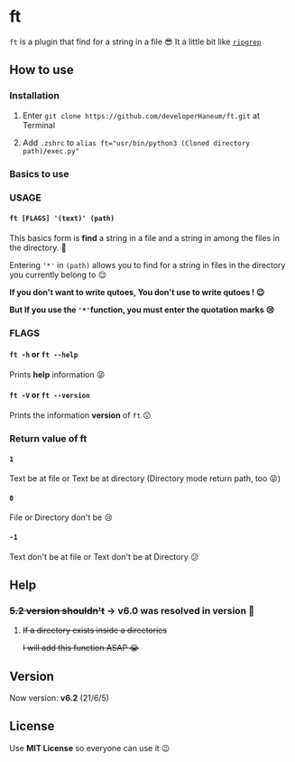 # ft

`ft` is a plugin that find for a string in a file 😎 It a little bit like [`ripgrep`](https://github.com/BurntSushi/ripgrep)

## How to use

### Installation
1. Enter `git clone https://github.com/developerHaneum/ft.git` at Terminal

2. Add `.zshrc` to `alias ft="usr/bin/python3 (Cloned directory path)/exec.py"`

### Basics to use

### USAGE

#### `ft [FLAGS] '(text)' (path)`
This basics form is **find** a string in a file and a string in among the files in the directory. 🙂

Entering `'*'` in `(path)` allows you to find for a string in files in the directory you currently belong to 😌

**If you don't want to write qutoes, You don't use to write  qutoes ! 😉**

**But If you use the `'*'`function, you must enter the quotation marks 😢**

### FLAGS

#### `ft -h` or `ft --help`
Prints **help** information 😝

#### `ft -V` or `ft --version`
Prints the information **version** of `ft` 😗
### Return value of ft

#### `1`
Text be at file or Text be at directory (Directory mode return path, too 😝)

#### `0`
File or Directory don't be 😢

#### `-1`
Text don't be at file or Text don't be at Directory 😕

## Help
### ~~5.2 version shouldn't~~ -> **v6.0 was resolved in version** 🤩
1. ~~If a directory exists inside a directories~~

    ~~I will add this function ASAP 😭~~

## Version
Now version: **v6.2** (21/6/5)

## License
Use **MIT License** so everyone can use it 😉
